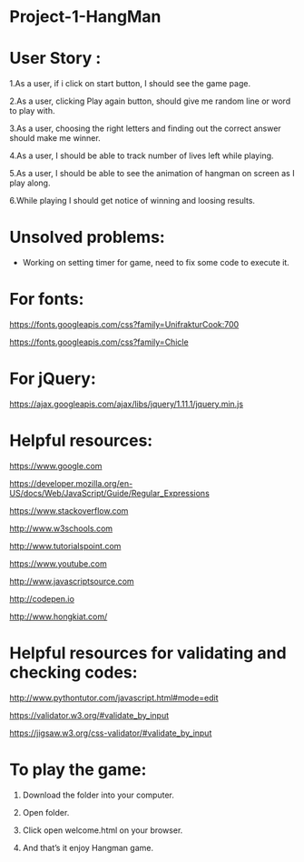 # Project-1-HangMan

# User Story :

1.As a user, if i click on start button, I should see the game page.

2.As a user, clicking Play again button, should give me random line or word to play with.

3.As a user, choosing the right letters and finding out the correct answer should make me winner.

4.As a user, I should be able to track number of lives left while playing.

5.As a user, I should be able to see the animation of hangman on screen as I play along.

6.While playing I should get notice of winning  and loosing results.

# Unsolved problems:
* Working on setting timer for game, need to fix some code to execute it.

# For fonts:
https://fonts.googleapis.com/css?family=UnifrakturCook:700

https://fonts.googleapis.com/css?family=Chicle


# For jQuery:
https://ajax.googleapis.com/ajax/libs/jquery/1.11.1/jquery.min.js


# Helpful resources:

https://www.google.com

https://developer.mozilla.org/en-US/docs/Web/JavaScript/Guide/Regular_Expressions

https://www.stackoverflow.com

http://www.w3schools.com

http://www.tutorialspoint.com

https://www.youtube.com

http://www.javascriptsource.com

http://codepen.io

http://www.hongkiat.com/

# Helpful resources for validating and checking codes:

http://www.pythontutor.com/javascript.html#mode=edit

https://validator.w3.org/#validate_by_input

https://jigsaw.w3.org/css-validator/#validate_by_input


# To play the game:
1) Download the folder into your computer.

2) Open folder.

3) Click open welcome.html on your browser.

4) And that’s it enjoy Hangman game.
